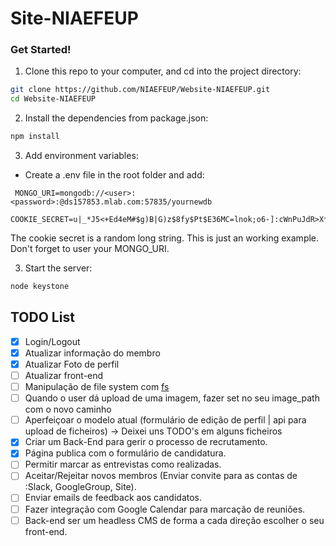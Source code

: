# Site-NIAEFEUP

### Get Started!

1. Clone this repo to your computer, and cd into the project directory:

  ```bash
  git clone https://github.com/NIAEFEUP/Website-NIAEFEUP.git
  cd Website-NIAEFEUP
  ```

2. Install the dependencies from package.json:

  ```bash
  npm install
  ```

3. Add environment variables:

* Create a .env file in the root folder and add:
```
 MONGO_URI=mongodb://<user>:<password>:@ds157853.mlab.com:57835/yournewdb
 COOKIE_SECRET=u|_*J5<+Ed4eM#$g)B|G)z$8fy$Pt$E36MC=lnok;o6-]:cWnPuJdR>X*Z,bWDO
```
The cookie secret is a random long string. This is just an working example.
Don't forget to user your MONGO_URI.

3. Start the server:

  ```bash
  node keystone
  ```

## TODO List

* [x] Login/Logout
* [x] Atualizar informação do membro
* [x] Atualizar Foto de perfil
* [ ] Atualizar front-end
* [ ] Manipulação de file system com [fs](https://nodejs.org/api/fs.html)
* [ ] Quando o user dá upload de uma imagem, fazer set no seu image_path com o novo caminho
* [ ] Aperfeiçoar o modelo atual (formulário de edição de perfil | api para upload de ficheiros) -> Deixei uns TODO's em alguns ficheiros
* [x] Criar um Back-End para gerir o processo de recrutamento.
* [x] Página publica com o formulário de candidatura.
* [ ] Permitir marcar as entrevistas como realizadas.
* [ ] Aceitar/Rejeitar novos membros (Enviar convite para as contas de :Slack, GoogleGroup, Site).
* [ ] Enviar emails de feedback aos candidatos.
* [ ] Fazer integração com Google Calendar para marcação de reuniões.
* [ ] Back-end ser um headless CMS de forma a cada direção escolher o seu front-end.
